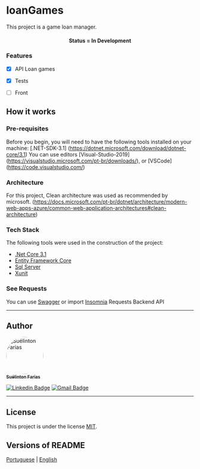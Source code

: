 # loanGames
This project is a game loan manager.


<h4 align="center"> 
	Status = In Development
</h4>

### Features

- [x] API Loan games
- [x] Tests
- [ ] Front


## How it works

### Pre-requisites

Before you begin, you will need to have the following tools installed on your machine:
[.NET-SDK-3.1] (https://dotnet.microsoft.com/download/dotnet-core/3.1)
You can use editors
[Visual-Studio-2019] (https://visualstudio.microsoft.com/pt-br/downloads/), or [VSCode] (https://code.visualstudio.com/)

### Architecture

For this project, Clean architecture was used as recommended by microsoft. (https://docs.microsoft.com/pt-br/dotnet/architecture/modern-web-apps-azure/common-web-application-architectures#clean-architecture) 

### Tech Stack

The following tools were used in the construction of the project:

- [.Net Core 3.1](https://dotnet.microsoft.com/download/dotnet-core/3.1)
- [Entity Framework Core](https://www.nuget.org/packages/Microsoft.EntityFrameworkCore)
- [Sql Server](https://www.microsoft.com/pt-br/sql-server/sql-server-downloads)
- [Xunit](https://xunit.net/)

### See Requests

You can use [Swagger](https://localhost:5001/swagger/index.html) or import [Insomnia](https://github.com/suelinton/loanGames/blob/master/Insomnia_2020-12-23.json) Requests Backend API 


---
## Author

<a href="https://www.linkedin.com/in/suelinton/">
 <img style="border-radius: 50%;" src="https://avatars3.githubusercontent.com/u/9926390?s=400&u=ca6506a53d8846aaede9cfe9430f1bb8161da717&v=4" width="100px;" alt="Suélinton Farias"/>
 <br />
 <sub><b>Suélinton Farias</b></sub>
 <br />

[![Linkedin Badge](https://img.shields.io/badge/-Suelinton-blue?style=flat-square&logo=Linkedin&logoColor=white&link=https://www.linkedin.com/in/suelinton/)](https://www.linkedin.com/in/tgmarinho/) 
[![Gmail Badge](https://img.shields.io/badge/-suelinton.farias@gmail.com-c14438?style=flat-square&logo=Gmail&logoColor=white&link=mailto:suelinton.farias@gmail.com)](mailto:tgmarinho@gmail.com)

---

## License

This project is under the license [MIT](./LICENSE).

##  Versions of README

[Portuguese](./README.md)  |  [English ](./README-en.md)